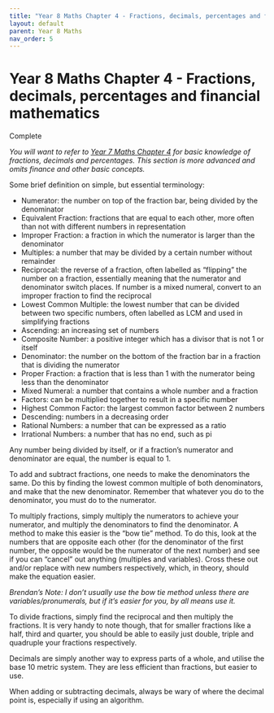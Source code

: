 ```yaml
---
title: "Year 8 Maths Chapter 4 - Fractions, decimals, percentages and financial mathematics"
layout: default
parent: Year 8 Maths
nav_order: 5
---
```


# Year 8 Maths Chapter 4 - Fractions, decimals, percentages and financial mathematics
<label class="label label-green">Complete</label>

*You will want to refer to [Year 7 Maths Chapter 4](../y7/y7c4.html) for basic knowledge of fractions, decimals and percentages. This section is more advanced and omits finance and other basic concepts.*

Some brief definition on simple, but essential terminology:
- Numerator: the number on top of the fraction bar, being divided by the denominator
- Equivalent Fraction: fractions that are equal to each other, more often than not with different numbers in representation
- Improper Fraction: a fraction in which the numerator is larger than the denominator
- Multiples: a number that may be divided by a certain number without remainder
- Reciprocal: the reverse of a fraction, often labelled as “flipping” the number on a fraction, essentially meaning that the numerator and denominator switch places. If number is a mixed numeral, convert to an improper fraction to find the reciprocal
- Lowest Common Multiple: the lowest number that can be divided between two specific numbers, often labelled as LCM and used in simplifying fractions
- Ascending: an increasing set of numbers
- Composite Number: a positive integer which has a divisor that is not 1 or itself 
- Denominator: the number on the bottom of the fraction bar in a fraction that is dividing the numerator
- Proper Fraction: a fraction that is less than 1 with the numerator being less than the denominator
- Mixed Numeral: a number that contains a whole number and a fraction
- Factors: can be multiplied together to result in a specific number
- Highest Common Factor: the largest common factor between 2 numbers
- Descending: numbers in a decreasing order
- Rational Numbers: a number that can be expressed as a ratio
- Irrational Numbers: a number that has no end, such as pi

Any number being divided by itself, or if a fraction’s numerator and denominator are equal, the number is equal to 1.

To add and subtract fractions, one needs to make the denominators the same. Do this by finding the lowest common multiple of both denominators, and make that the new denominator. Remember that whatever you do to the denominator, you must do to the numerator.

To multiply fractions, simply multiply the numerators to achieve your numerator, and multiply the denominators to find the denominator. A method to make this easier is the “bow tie” method. To do this, look at the numbers that are opposite each other (for the denominator of the first number, the opposite would be the numerator of the next number) and see if you can “cancel” out anything (multiples and variables). Cross these out and/or replace with new numbers respectively, which, in theory, should make the equation easier. 

*Brendan’s Note: I don’t usually use the bow tie method unless there are variables/pronumerals, but if it’s easier for you, by all means use it.*

To divide fractions, simply find the reciprocal and then multiply the fractions. It is very handy to note though, that for smaller fractions like a half, third and quarter, you should be able to easily just double, triple and quadruple your fractions respectively.

Decimals are simply another way to express parts of a whole, and utilise the base 10 metric system. They are less efficient than fractions, but easier to use.

When adding or subtracting decimals, always be wary of where the decimal point is, especially if using an algorithm.
